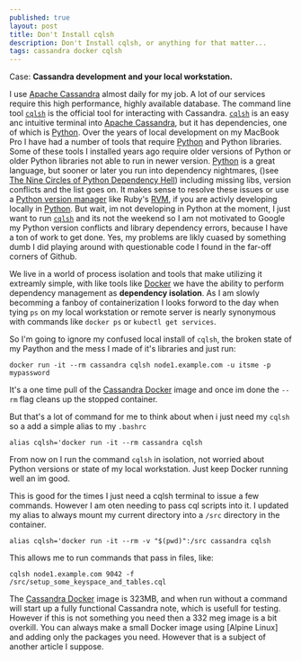 ```yaml
---
published: true
layout: post
title: Don't Install cqlsh
description: Don't Install cqlsh, or anything for that matter...
tags: cassandra docker cqlsh
---
```


Case: **Cassandra development and your local workstation.**

I use [Apache Cassandra] almost daily for my job. A lot of our services
require this high performance, highly available database. The command line
tool [`cqlsh`] is the official tool for interacting with Cassandra. [`cqlsh`] is 
an easy anc intuitive terminal into [Apache Cassandra], but it has dependencies,
one of which is [Python]. Over the years of local development on my MacBook 
Pro I have had a number of tools that require [Python] and Python libraries. Some
of these tools I installed years ago require older versions of Python or older
Python libraries not able to run in newer version. [Python] is a great 
language, but sooner or later you run into dependency nightmares, 
()see [The Nine Circles of Python Dependency Hell]) including missing libs, version 
conflicts and the list goes on. It makes sense to resolve these issues or use a 
[Python version manager](https://github.com/pyenv/pyenv)
like Ruby's [RVM](https://rvm.io/), if you are activly developing locally in 
[Python]. But wait, im not developing in Python at the moment, I just want to 
run [`cqlsh`] and its not the weekend so I am not motivated to Google my Python 
version conflicts and library dependency errors, because I have a ton of work 
to get done. Yes, my problems are likly cuased by something dumb I did 
playing around with questionable code I found in the far-off corners of Github.

We live in a world of process isolation and tools that make utilizing it extreamly 
simple, with like tools like [Docker] we have the ability to perform 
dependency management as **dependency isolation**. As I am slowly becomming 
a fanboy of containerization I looks forword to the day when tying `ps` on my
local workstation or remote server is nearly synonymous with commands like `docker ps`
or `kubectl get services`.

So I'm going to ignore my confused local install of `cqlsh`, the 
broken state of my Paython and the mess I made of it's libraries and just run:

`docker run -it --rm cassandra cqlsh node1.example.com -u itsme -p mypassword`

It's a one time pull of the [Cassandra Docker] image and once im done the `--rm` flag
cleans up the stopped container. 

But that's a lot of command for me to think about when i just need my `cqlsh` so 
a add a simple alias to my `.bashrc`

`alias cqlsh='docker run -it --rm cassandra cqlsh` 

From now on I run the command `cqlsh` in isolation, not worried about Python
versions or state of my local workstation. Just keep Docker running well an im
good.

This is good for the times I just need a cqlsh terminal to issue a few commands. However
I am oten needing to pass cql scripts into it. I updated my alias to always mount my
current directory into a `/src` directory in the container.

`alias cqlsh='docker run -it --rm -v "$(pwd)":/src cassandra cqlsh`

This allows me to run commands that pass in files, like:

`cqlsh node1.example.com 9042 -f /src/setup_some_keyspace_and_tables.cql`

The [Cassandra Docker] image is 323MB, and when run without a command will start up
a fully functional Cassandra note, which is usefull for testing. However if
this is not something you need then a 332 meg image is a bit overkill. You can 
always make a small Docker image using [Alpine Linux] and adding only the packages 
you need. However that is a subject of another article I suppose.

[Docker]: https://www.docker.com/
[Apache Cassandra]: http://cassandra.apache.org/
[Python]: https://www.python.org/
[`cqlsh`]: http://cassandra.apache.org/doc/latest/tools/cqlsh.html
[Cassandra Docker]: https://hub.docker.com/_/cassandra/
[The Nine Circles of Python Dependency Hell]: https://medium.com/knerd/the-nine-circles-of-python-dependency-hell-481d53e3e025